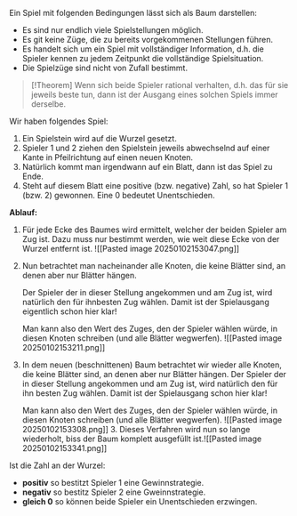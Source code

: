 Ein Spiel mit folgenden Bedingungen lässt sich als Baum darstellen:
- Es sind nur endlich viele Spielstellungen möglich.
- Es git keine Züge, die zu bereits vorgekommenen Stellungen führen.
- Es handelt sich um ein Spiel mit vollständiger Information, d.h. die Spieler kennen zu jedem Zeitpunkt die vollständige Spielsituation.
- Die Spielzüge sind nicht von Zufall bestimmt.

>[!Theorem]
>Wenn sich beide Spieler rational verhalten, d.h. das für sie jeweils beste tun, dann ist der Ausgang eines solchen Spiels immer derselbe.


Wir haben folgendes Spiel:
1. Ein Spielstein wird auf die Wurzel gesetzt.
2. Spieler 1 und 2 ziehen den Spielstein jeweils abwechselnd auf einer Kante in Pfeilrichtung auf einen neuen Knoten.
3. Natürlich kommt man irgendwann auf ein Blatt, dann ist das Spiel zu Ende.
4. Steht auf diesem Blatt eine positive (bzw. negative) Zahl, so hat Spieler 1 (bzw. 2) gewonnen. Eine 0 bedeutet Unentschieden.

**Ablauf:**
1. Für jede Ecke des Baumes wird ermittelt, welcher der beiden Spieler am Zug ist. Dazu muss nur bestimmt werden, wie weit diese Ecke von der Wurzel entfernt ist.
![[Pasted image 20250102153047.png]]
2. Nun betrachtet man nacheinander alle Knoten, die keine Blätter sind, an denen aber nur Blätter hängen.
   
   Der Spieler der in dieser Stellung angekommen und am Zug ist, wird natürlich den für ihnbesten Zug wählen. Damit ist der Spielausgang eigentlich schon hier klar!
   
   Man kann also den Wert des Zuges, den der Spieler wählen würde, in diesen Knoten schreiben (und alle Blätter wegwerfen).
![[Pasted image 20250102153211.png]]
2. In dem neuen (beschnittenen) Baum betrachtet wir wieder alle Knoten, die keine Blätter sind, an denen aber nur Blätter hängen. Der Spieler der in dieser Stellung angekommen und am Zug ist, wird natürlich den für ihn besten Zug wählen. Damit ist der Spielausgang schon hier klar!
   
   Man kann also den Wert des Zuges, den der Spieler wählen würde, in diesen Knoten schreiben (und alle Blätter wegwerfen).
   ![[Pasted image 20250102153308.png]]
   3. Dieses Verfahren wird nun so lange wiederholt, biss der Baum komplett ausgefüllt ist.![[Pasted image 20250102153341.png]]

Ist die Zahl an der Wurzel:
- **positiv** so bestitzt Spieler 1 eine Gewinnstrategie.
- **negativ** so bestitz Spieler 2 eine Gweinnstrategie.
- **gleich 0** so können beide Spieler ein Unentschieden erzwingen.
